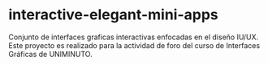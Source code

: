 # interactive-elegant-mini-apps
Conjunto de interfaces graficas interactivas enfocadas en el diseño IU/UX. Este proyecto es realizado para la actividad de foro del curso de Interfaces Gráficas de UNIMINUTO.
